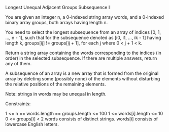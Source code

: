 Longest Unequal Adjacent Groups Subsequence I

You are given an integer n, a 0-indexed string array words, and a 0-indexed binary array groups, both arrays having length n.

You need to select the longest subsequence from an array of indices [0, 1, ..., n - 1], such that for the subsequence denoted as [i0, i1, ..., ik - 1] having length k, groups[ij] != groups[ij + 1], for each j where 0 < j + 1 < k.

Return a string array containing the words corresponding to the indices (in order) in the selected subsequence. If there are multiple answers, return any of them.

A subsequence of an array is a new array that is formed from the original array by deleting some (possibly none) of the elements without disturbing the relative positions of the remaining elements.

Note: strings in words may be unequal in length.


Constraints:

1 <= n == words.length == groups.length <= 100
1 <= words[i].length <= 10
0 <= groups[i] < 2
words consists of distinct strings.
words[i] consists of lowercase English letters.